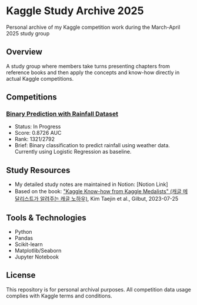 # Kaggle Study Archive 2025

Personal archive of my Kaggle competition work during the March-April 2025 study group

## Overview

A study group where members take turns presenting chapters from reference books and then apply the concepts and know-how directly in actual Kaggle competitions.

## Competitions

### [Binary Prediction with Rainfall Dataset](./rainfall-binary-prediction)
- Status: In Progress
- Score: 0.8726 AUC
- Rank: 1321/2792
- Brief: Binary classification to predict rainfall using weather data. Currently using Logistic Regression as baseline.

## Study Resources

- My detailed study notes are maintained in Notion: [Notion Link]
- Based on the book: ["Kaggle Know-how from Kaggle Medalists" (캐글 메달리스트가 알려주는 캐글 노하우)](https://www.aladin.co.kr/shop/wproduct.aspx?ItemId=321117891&start=slayer), Kim Taejin et al., Gilbut, 2023-07-25

## Tools & Technologies

- Python
- Pandas
- Scikit-learn
- Matplotlib/Seaborn
- Jupyter Notebook

## License

This repository is for personal archival purposes. All competition data usage complies with Kaggle terms and conditions.
